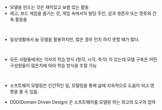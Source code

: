 - 모델을 만드는 것은 재미있고 보람 있는 활동
- 레고, 보드 게임을 즐기는 것, 게임 속에서의 빌딩 주인, 섬과 생존자 또는 영토와 건축 활동들

<br>

- 일상생활에서 늘 모델을 활용하지만, 많은 경우 인지 하지 못할 때가 많다.

<br>

- 모든 사람들에게는 각자의 학습 방식 (청각, 시각, 촉각) 이 있는데 모델 구축은 어떤 구성원들이 많은지에 따라 학습 방식을 조절 가능

<br>

- 소프트웨어 모델링은 인간적인 일, 모델링을 통해 삶에 지속적으로 도움이 되고 영향을 줄 수 있음.

- DDD(Domain Driven Design) 은 소프트웨어를 모델링 하는 최고의 도구의 집약

<br>